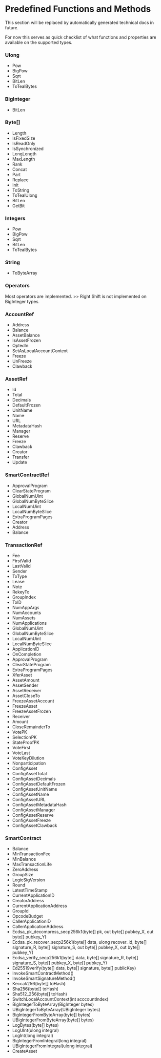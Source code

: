 # Predefined Functions and Methods

This section will be replaced by automatically generated technical docs in future.

For now this serves as quick checklist of what functions and properties are available
on the supported types.

### Ulong
- Pow
- BigPow
- Sqrt
- BitLen
- ToTealBytes

### BigInteger

- BitLen

### Byte[]

- Length
- IsFixedSize
- IsReadOnly
- IsSynchronized
- LongLength
- MaxLength
- Rank
- Concat
- Part
- Replace
- Init
- ToString
- ToTealUlong
- BitLen
- GetBit

### Integers

- Pow
- BigPow
- Sqrt
- BitLen
- ToTealBytes

### String

- ToByteArray

### Operators

Most operators are implemented. >> Right Shift is not implemented on BigInteger types.

### AccountRef

- Address
- Balance
- AssetBalance
- IsAssetFrozen
- OptedIn
- SetAsLocalAccountContext
- Freeze
- UnFreeze
- Clawback

### AssetRef

- Id
- Total
- Decimals
- DefaultFrozen
- UnitName
- Name
- URL
- MetadataHash
- Manager
- Reserve
- Freeze
- Clawback
- Creator
- Transfer
- Update

### SmartContractRef

- ApprovalProgram
- ClearStateProgram
- GlobalNumUint
- GlobalNumByteSlice
- LocalNumUint
- LocalNumByteSlice
- ExtraProgramPages
- Creator
- Address
- Balance

### TransactionRef

- Fee
- FirstValid
- LastValid
- Sender
- TxType
- Lease
- Note
- RekeyTo
- GroupIndex
- TxID
- NumAppArgs
- NumAccounts
- NumAssets
- NumApplications
- GlobalNumUint
- GlobalNumByteSlice
- LocalNumUint
- LocalNumByteSlice
- ApplicationID
- OnCompletion
- ApprovalProgram
- ClearStateProgram
- ExtraProgramPages
- XferAsset
- AssetAmount
- AssetSender
- AssetReceiver
- AssetCloseTo
- FreezeAssetAccount
- FreezeAsset
- FreezeAssetFrozen
- Receiver
- Amount
- CloseRemainderTo
- VotePK
- SelectionPK
- StateProofPK
- VoteFirst
- VoteLast
- VoteKeyDilution
- Nonparticipation
- ConfigAsset
- ConfigAssetTotal
- ConfigAssetDecimals
- ConfigAssetDefaultFrozen
- ConfigAssetUnitName
- ConfigAssetName
- ConfigAssetURL
- ConfigAssetMetadataHash
- ConfigAssetManager
- ConfigAssetReserve
- ConfigAssetFreeze
- ConfigAssetClawback


### SmartContract


- Balance
- MinTransactionFee
- MinBalance
- MaxTransactionLife
- ZeroAddress
- GroupSize
- LogicSigVersion
- Round
- LatestTimeStamp
- CurrentApplicationID
- CreatorAddress
- CurrentApplicationAddress
- GroupId
- OpcodeBudget
- CallerApplicationID
- CallerApplicationAddress
- Ecdsa_pk_decompress_secp256k1(byte[] pk, out byte[] pubkey_X, out byte[] pubkey_Y)
- Ecdsa_pk_recover_secp256k1(byte[] data, ulong recover_id, byte[] signature_R, byte[] signature_S, out byte[] pubkey_X, out byte[] pubkey_Y)
- Ecdsa_verify_secp256k1(byte[] data, byte[] signature_R, byte[] signature_S, byte[] pubkey_X, byte[] pubkey_Y)
- Ed25519verify(byte[] data, byte[] signature, byte[] publicKey)
- InvokeSmartContractMethod()
- InvokeSmartSignatureMethod()
- Keccak256(byte[] toHash)
- Sha256(byte[] toHash)
- Sha512_256(byte[] toHash)
- SwitchLocalAccountContext(int acccountIndex)
- BigIntegerToByteArray(BigInteger bytes)
- UBigIntegerToByteArray(UBigInteger bytes)
- BigIntegerFromByteArray(byte[] bytes)
- UBigIntegerFromByteArray(byte[] bytes)
- LogBytes(byte[] bytes)
- LogUInt(ulong integral)
- LogInt(long integral)
- BigIntegerFromIntegral(long integral)
- UBigIntegerFromIntegral(ulong integral)
- CreateAsset




